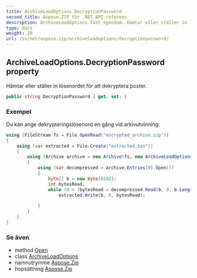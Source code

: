 ```yaml
---
title: ArchiveLoadOptions.DecryptionPassword
second_title: Aspose.ZIP för .NET API-referens
description: ArchiveLoadOptions fast egendom. Hämtar eller ställer in lösenordet för att dekryptera poster.
type: docs
weight: 20
url: /sv/net/aspose.zip/archiveloadoptions/decryptionpassword/
---
```

## ArchiveLoadOptions.DecryptionPassword property

Hämtar eller ställer in lösenordet för att dekryptera poster.

```csharp
public string DecryptionPassword { get; set; }
```

### Exempel

Du kan ange dekrypteringslösenord en gång vid arkivutvinning.

```csharp
using (FileStream fs = File.OpenRead("encrypted_archive.zip"))
{
    using (var extracted = File.Create("extracted.bin"))
    {
        using (Archive archive = new Archive(fs, new ArchiveLoadOptions() { DecryptionPassword = "p@s$" }))
        {
            using (var decompressed = archive.Entries[0].Open())
            {
                byte[] b = new byte[8192];
                int bytesRead;
                while (0 < (bytesRead = decompressed.Read(b, 0, b.Length)))
                    extracted.Write(b, 0, bytesRead);
                
            }
        }
    }
}
```

### Se även

* method [Open](../../archiveentry/open/)
* class [ArchiveLoadOptions](../)
* namnutrymme [Aspose.Zip](../../archiveloadoptions/)
* hopsättning [Aspose.Zip](../../../)


